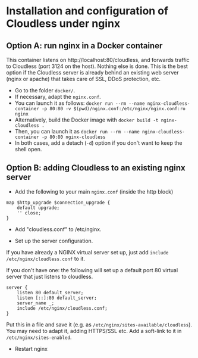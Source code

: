Installation and configuration of Cloudless under nginx
=======================================================

## Option A: run nginx in a Docker container

This container listens on http://localhost:80/cloudless, and forwards traffic to Cloudless (port 3124 on the host). Nothing else is done.
This is the best option if the Cloudless server is already behind an existing web server (nginx or apache) that takes care of
SSL, DDoS protection, etc.

- Go to the folder `docker/`.
- If necessary, adapt the `nginx.conf`.
- You can launch it as follows: `docker run --rm --name nginx-cloudless-container -p 80:80 -v $(pwd)/nginx.conf:/etc/nginx/nginx.conf:ro nginx`
- Alternatively, build the Docker image with `docker build -t nginx-cloudless . `
- Then, you can launch it as `docker run --rm --name nginx-cloudless-container -p 80:80 nginx-cloudless`
- In both cases, add a detach (`-d`) option if you don't want to keep the shell open.

## Option B: adding Cloudless to an existing nginx server

- Add the following to your main `nginx.conf` (inside the http block)

```
map $http_upgrade $connection_upgrade {
    default upgrade;
    '' close;
}
```

- Add "cloudless.conf" to /etc/nginx.

- Set up the server configuration.

If you have already a NGINX virtual server set up, just add `include /etc/nginx/cloudless.conf` to it.

If you don't have one: the following will set up a default port 80 virtual server that just listens to cloudless.

```
server {
    listen 80 default_server;
    listen [::]:80 default_server;
    server_name _;
    include /etc/nginx/cloudless.conf;
}
```

Put this in a file and save it (e.g. as `/etc/nginx/sites-available/cloudless`).
You may need to adapt it, adding HTTPS/SSL etc.
Add a soft-link to it in `/etc/nginx/sites-enabled`.

- Restart nginx
